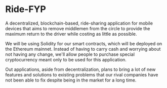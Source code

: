 # Ride-FYP

A decentralized, blockchain-based, ride-sharing application for mobile devices that aims to remove middlemen from the circle to provide the maximum return to the driver while costing as little as possible. 

We will be using Solidity for our smart contracts, which will be deployed on the Ethereum mainnet. Instead of having to carry cash and worrying about not having any change, we'll allow people to purchase special cryptocurrency meant only to be used for this application.

Out applications, aside from decentralization, plans to bring a lot of new features and solutions to existing problems that our rival companies have not been able to fix despite being in the market for a long time.

